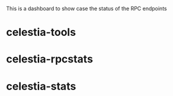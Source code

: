 This is a dashboard to show case the status of the RPC endpoints
# celestia-tools
# celestia-rpcstats
# celestia-stats
